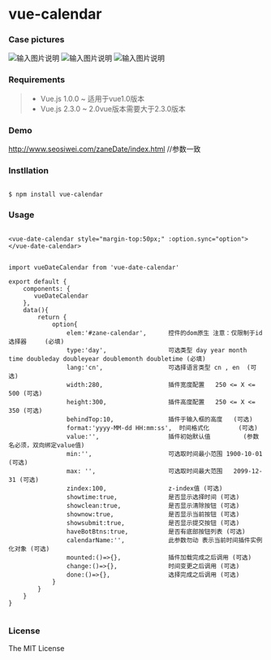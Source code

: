 # vue-calendar

### Case pictures

![输入图片说明](https://git.oschina.net/uploads/images/2017/0928/191145_4f35ff6f_818875.png "在这里输入图片标题")
![输入图片说明](https://git.oschina.net/uploads/images/2017/0928/191151_d6be7bfa_818875.png "在这里输入图片标题")
![输入图片说明](https://git.oschina.net/uploads/images/2017/0928/191154_457aa1d6_818875.png "在这里输入图片标题")

### Requirements
>  * Vue.js 1.0.0 ~   适用于vue1.0版本 
>  * Vue.js 2.3.0 ~   2.0vue版本需要大于2.3.0版本


### Demo

http://www.seosiwei.com/zaneDate/index.html   //参数一致


### Instllation

```

$ npm install vue-calendar

```

### Usage


```

<vue-date-calendar style="margin-top:50px;" :option.sync="option"></vue-date-calendar>


import vueDateCalendar from 'vue-date-calendar'

export default {
	components: {
       vueDateCalendar
    },
    data(){
        return {
        	option{
        		elem:'#zane-calendar',   	控件的dom原生 注意：仅限制于id选择器     (必填)
				type:'day',   				可选类型 day year month time doubleday doubleyear doublemonth doubletime (必填)
				lang:'cn',   				可选择语言类型 cn , en  (可选)
				width:280,  				插件宽度配置   250 <= X <= 500 (可选)
				height:300, 				插件高度配置   250 <= X <= 350 (可选)
				behindTop:10,   			插件于输入框的高度  	(可选)
				format:'yyyy-MM-dd HH:mm:ss',  时间格式化 		(可选)
				value:'',  					插件初始默认值  		(参数名必须，双向绑定value值)
				min:'',  					可选取时间最小范围 1900-10-01 (可选)
				max: '',  					可选取时间最大范围 	2099-12-31 (可选)
				zindex:100,   				z-index值 (可选)
				showtime:true,  			是否显示选择时间 (可选)
				showclean:true,  			是否显示清除按钮 (可选)
				shownow:true,  				是否显示当前按钮 (可选)
				showsubmit:true, 			是否显示提交按钮 (可选)
				haveBotBtns:true, 			是否有底部按钮列表 (可选)
				calendarName:'', 			此参数勿动 表示当前时间插件实例化对象 (可选)
				mounted:()=>{}, 			插件加载完成之后调用 (可选)
				change:()=>{}, 				时间变更之后调用 (可选)
				done:()=>{}, 				选择完成之后调用 (可选)
        	}
        }
    }    
}


```

### License

The MIT License












